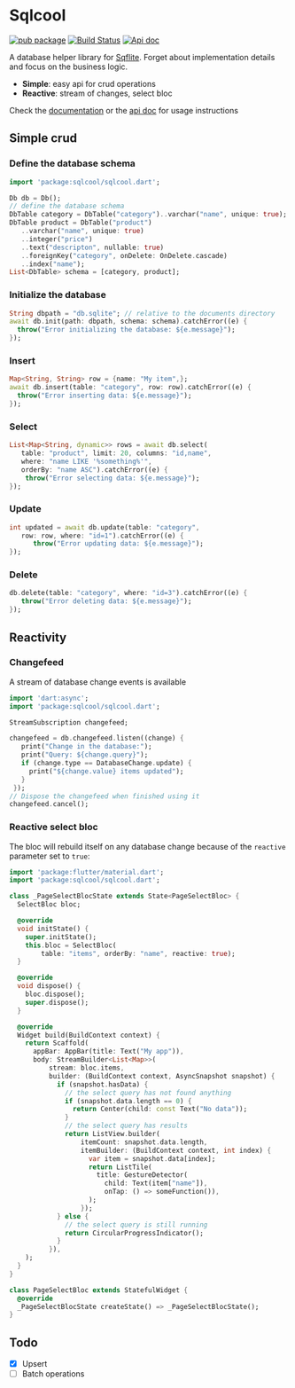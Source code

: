 # Sqlcool

[![pub package](https://img.shields.io/pub/v/sqlcool.svg)](https://pub.dartlang.org/packages/sqlcool) [![Build Status](https://travis-ci.org/synw/sqlcool.svg?branch=master)](https://travis-ci.org/synw/sqlcool) [![Api doc](https://img.shields.io/badge/api-doc-orange.svg)](https://pub.dev/documentation/sqlcool/latest/sqlcool/sqlcool-library.html)

A database helper library for [Sqflite](https://github.com/tekartik/sqflite). Forget about implementation details and focus on the business logic.

- **Simple**: easy api for crud operations
- **Reactive**: stream of changes, select bloc

Check the [documentation](https://sqlcool.readthedocs.io/en/latest/) or the [api doc](https://pub.dev/documentation/sqlcool/latest/sqlcool/sqlcool-library.html) for usage instructions

## Simple crud

### Define the database schema

   ```dart
   import 'package:sqlcool/sqlcool.dart';

   Db db = Db();
   // define the database schema
   DbTable category = DbTable("category")..varchar("name", unique: true);
   DbTable product = DbTable("product")
      ..varchar("name", unique: true)
      ..integer("price")
      ..text("descripton", nullable: true)
      ..foreignKey("category", onDelete: OnDelete.cascade)
      ..index("name");
   List<DbTable> schema = [category, product];
   ```

### Initialize the database

   ```dart
   String dbpath = "db.sqlite"; // relative to the documents directory
   await db.init(path: dbpath, schema: schema).catchError((e) {
     throw("Error initializing the database: ${e.message}");
   });
   ```

### Insert

   ```dart
   Map<String, String> row = {name: "My item",};
   await db.insert(table: "category", row: row).catchError((e) {
     throw("Error inserting data: ${e.message}");
   });
   ```

### Select

   ```dart
   List<Map<String, dynamic>> rows = await db.select(
      table: "product", limit: 20, columns: "id,name",
      where: "name LIKE '%something%'",
      orderBy: "name ASC").catchError((e) {
       throw("Error selecting data: ${e.message}");
   });
   ```

### Update

   ```dart
   int updated = await db.update(table: "category", 
      row: row, where: "id=1").catchError((e) {
         throw("Error updating data: ${e.message}");
   });
   ```

### Delete

   ```dart
   db.delete(table: "category", where: "id=3").catchError((e) {
      throw("Error deleting data: ${e.message}");
   });
   ```

## Reactivity

### Changefeed

A stream of database change events is available

   ```dart
   import 'dart:async';
   import 'package:sqlcool/sqlcool.dart';

   StreamSubscription changefeed;

   changefeed = db.changefeed.listen((change) {
      print("Change in the database:");
      print("Query: ${change.query}");
      if (change.type == DatabaseChange.update) {
        print("${change.value} items updated");
      }
    });
   // Dispose the changefeed when finished using it
   changefeed.cancel();
   ```

### Reactive select bloc

The bloc will rebuild itself on any database change because of the `reactive`
parameter set to `true`:

   ```dart
   import 'package:flutter/material.dart';
   import 'package:sqlcool/sqlcool.dart';

   class _PageSelectBlocState extends State<PageSelectBloc> {
     SelectBloc bloc;

     @override
     void initState() {
       super.initState();
       this.bloc = SelectBloc(
           table: "items", orderBy: "name", reactive: true);
     }

     @override
     void dispose() {
       bloc.dispose();
       super.dispose();
     }

     @override
     Widget build(BuildContext context) {
       return Scaffold(
         appBar: AppBar(title: Text("My app")),
         body: StreamBuilder<List<Map>>(
             stream: bloc.items,
             builder: (BuildContext context, AsyncSnapshot snapshot) {
               if (snapshot.hasData) {
                 // the select query has not found anything
                 if (snapshot.data.length == 0) {
                   return Center(child: const Text("No data"));
                 }
                 // the select query has results
                 return ListView.builder(
                     itemCount: snapshot.data.length,
                     itemBuilder: (BuildContext context, int index) {
                       var item = snapshot.data[index];
                       return ListTile(
                         title: GestureDetector(
                           child: Text(item["name"]),
                           onTap: () => someFunction()),
                       );
                     });
               } else {
                 // the select query is still running
                 return CircularProgressIndicator();
               }
             }),
       );
     }
   }

   class PageSelectBloc extends StatefulWidget {
     @override
     _PageSelectBlocState createState() => _PageSelectBlocState();
   }
   ```

## Todo

- [x] Upsert
- [ ] Batch operations
